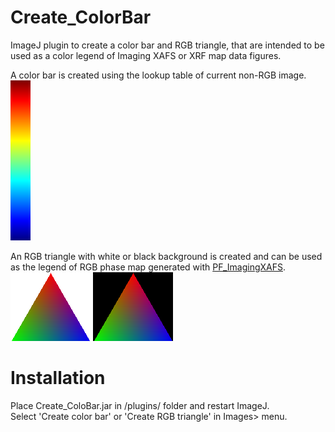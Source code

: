 # Create_ColorBar
ImageJ plugin to create a color bar and RGB triangle, that are intended to be used as a color legend of Imaging XAFS or XRF map data figures.

A color bar is created using the lookup table of current non-RGB image.  
![ColorBar_Untitled.png](examples/ColorBar_Untitled.png)

An RGB triangle with white or black background is created and can be used as the legend of RGB phase map generated with 
[PF_ImagingXAFS](https://github.com/yasuotake1/PF_ImagingXAFS "yasuotake1/PF_ImagingXAFS: ImageJ plugin for Imaging XAFS data analysis at KEK-PF BL-15A1 and PF-AR NW2A.").  
![RGBtriagle_white.png](examples/RGBtriangle_white.png) ![RGBtriagle_black.png](examples/RGBtriangle_black.png)

# Installation
Place Create_ColoBar.jar in /plugins/ folder and restart ImageJ.  
Select 'Create color bar' or 'Create RGB triangle' in Images> menu.

